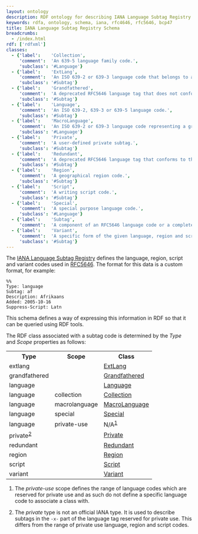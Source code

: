 ```yaml
---
layout: ontology
description: RDF ontology for describing IANA Language Subtag Registry data.
keywords: rdfa, ontology, schema, iana, rfc4646, rfc5646, bcp47
title: IANA Language Subtag Registry Schema
breadcrumbs:
  - /index.html
rdf: ['rdfxml']
classes:
  - {'label':    'Collection',
     'comment':  'An 639-5 language family code.',
     'subclass': '#Language'}
  - {'label':    'ExtLang',
     'comment':  'An ISO 639-2 or 639-3 language code that belongs to a macrolanguage.',
     'subclass': '#Subtag'}
  - {'label':    'Grandfathered',
     'comment':  'A deprecated RFC5646 language tag that does not conform to the RFC5646 syntax.',
     'subclass': '#Subtag'}
  - {'label':    'Language',
     'comment':  'An ISO 639-2, 639-3 or 639-5 language code.',
     'subclass': '#Subtag'}
  - {'label':    'MacroLanguage',
     'comment':  'An ISO 639-2 or 639-3 language code representing a group of languages.',
     'subclass': '#Language'}
  - {'label':    'Private',
     'comment':  'A user-defined private subtag.',
     'subclass': '#Subtag'}
  - {'label':    'Redundant',
     'comment':  'A deprecated RFC5646 language tag that conforms to the RFC5646 syntax.',
     'subclass': '#Subtag'}
  - {'label':    'Region',
     'comment':  'A geographical region code.',
     'subclass': '#Subtag'}
  - {'label':    'Script',
     'comment':  'A writing script code.',
     'subclass': '#Subtag'}
  - {'label':    'Special',
     'comment':  'A special purpose language code.',
     'subclass': '#Language'}
  - {'label':    'Subtag',
     'comment':  'A component of an RFC5646 language code or a complete grandfathered/redundant tag.'}
  - {'label':    'Variant',
     'comment':  'A specific form of the given language, region and script.',
     'subclass': '#Subtag'}
---
```


The [IANA Language Subtag Registry](http://www.iana.org/assignments/language-subtag-registry)
defines the language, region, script and variant codes used in
[RFC5646](http://tools.ietf.org/rfc/rfc5646.txt). The format for this data is a
custom format, for example:

    %%
    Type: language
    Subtag: af
    Description: Afrikaans
    Added: 2005-10-16
    Suppress-Script: Latn

This schema defines a way of expressing this information in RDF so that it can
be queried using RDF tools.

The RDF class associated with a subtag code is determined by the _Type_ and
_Scope_ properties as follows:

<table class="data">
<tr><th>Type</th><th>Scope</th><th>Class</th></tr>
<tr><td>extlang</td><td></td><td><a href="#ExtLang">ExtLang</a></td></tr>
<tr><td>grandfathered</td><td></td><td><a href="#Grandfathered">Grandfathered</a></td></tr>
<tr><td>language</td><td></td><td><a href="#Language">Language</a></td></tr>
<tr><td>language</td><td>collection</td><td><a href="#Collection">Collection</a></td></tr>
<tr><td>language</td><td>macrolanguage</td><td><a href="#MacroLanguage">MacroLanguage</a></td></tr>
<tr><td>language</td><td>special</td><td><a href="#Special">Special</a></td></tr>
<tr><td>language</td><td>private-use</td><td>N/A<sup><a href="#note1">1</a></sup></td></tr>
<tr><td>private<sup><a href="#note2">2</a></sup></td><td></td><td><a href="#Private">Private</a></td></tr>
<tr><td>redundant</td><td></td><td><a href="#Redundant">Redundant</a></td></tr>
<tr><td>region</td><td></td><td><a href="#Region">Region</a></td></tr>
<tr><td>script</td><td></td><td><a href="#Script">Script</a></td></tr>
<tr><td>variant</td><td></td><td><a href="#Variant">Variant</a></td></tr>
</table>

<ol>
<li id="note1">
<p>The <em>private-use</em> scope defines the range of language codes which are reserved for private use and as such do not define a specific language code to associate a class with.</p>
</li>
<li id="note2">
<p>The <em>private</em> type is not an official IANA type. It is used to describe subtags in the <code>-x-</code> part of the language tag reserved for private use. This differs from the range of private use language, region and script codes.</p>
</li>
</ol>
